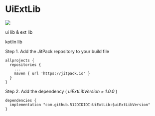 # UiExtLib

[![](https://jitpack.io/v/512DIDIDI/UiExtLib.svg)](https://jitpack.io/#512DIDIDI/UiExtLib)

ui lib & ext lib 

kotlin lib

Step 1. Add the JitPack repository to your build file

    allprojects {
      repositories {
        ...
        maven { url 'https://jitpack.io' }
      }
    }
Step 2. Add the dependency ( *uiExtLibVersion = 1.0.0* ) 

    dependencies {
      implementation "com.github.512DIDIDI:UiExtLib:$uiExtLibVersion"
    }
